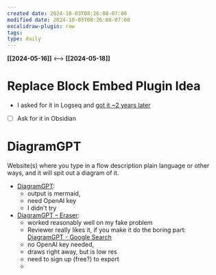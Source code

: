 ```yaml
---
created date: 2024-10-03T08:26:08-07:00
modified date: 2024-10-03T08:26:08-07:00
excalidraw-plugin: raw
tags: 
type: daily
---
```

**[[2024-05-16]]**  <-->  **[[2024-05-18]]**

# Replace Block Embed Plugin Idea
- I asked for it in Logseq and [got it ~2 years later](https://github.com/vipzhicheng/logseq-plugin-move-block/issues/8#event-12850048807)
- [ ] Ask for it in Obsidian
# DiagramGPT

Website(s) where you type in a flow description plain language or other ways, and it will spit out a diagram of it.

- [DiagramGPT](https://diagram-gpt.fraserxu.dev/): 
	- output is mermaid, 
	- need OpenAI key
	- I didn't try
- [DiagramGPT – Eraser](https://www.eraser.io/diagramgpt): 
	- worked reasonably well on my fake problem
	- Reviewer really likes it, if you make it do the boring part: [DiagramGPT - Google Search](https://www.google.com/search?q=DiagramGPT&sourceid=chrome&ie=UTF-8#fpstate=ive&vld=cid:fd15cd8d,vid:Tz84qAH_7bM,st:0)
	- no OpenAI key needed, 
	- draws right away, but is low res
	- need to sign up (free?) to export
	- 

